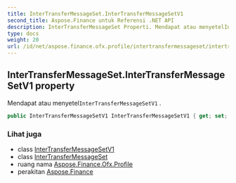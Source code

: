 ```yaml
---
title: InterTransferMessageSet.InterTransferMessageSetV1
second_title: Aspose.Finance untuk Referensi .NET API
description: InterTransferMessageSet Properti. Mendapat atau menyetelInterTransferMessageSetV1 .
type: docs
weight: 20
url: /id/net/aspose.finance.ofx.profile/intertransfermessageset/intertransfermessagesetv1/
---
```

## InterTransferMessageSet.InterTransferMessageSetV1 property

Mendapat atau menyetel`InterTransferMessageSetV1` .

```csharp
public InterTransferMessageSetV1 InterTransferMessageSetV1 { get; set; }
```

### Lihat juga

* class [InterTransferMessageSetV1](../../intertransfermessagesetv1/)
* class [InterTransferMessageSet](../)
* ruang nama [Aspose.Finance.Ofx.Profile](../../intertransfermessageset/)
* perakitan [Aspose.Finance](../../../)


